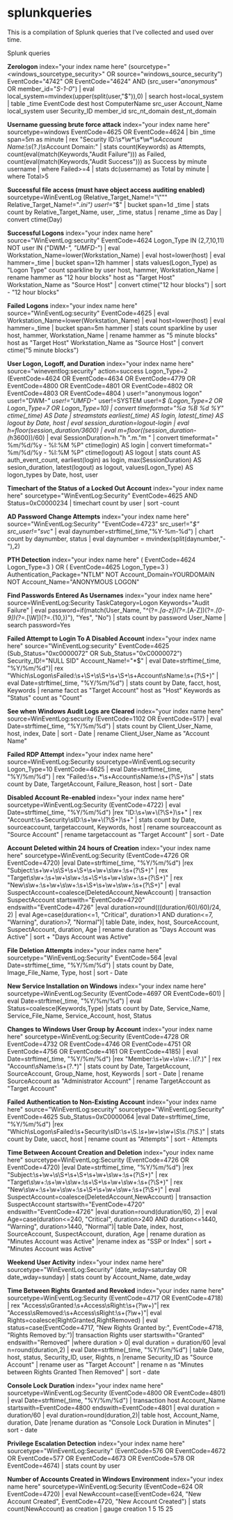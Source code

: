 # splunkqueries
This is a compilation of Splunk queries that I've collected and used over time.

Splunk queries

**Zerologon**
index="your index name here" (sourcetype="<windows_sourcetype_security>" OR source="windows_source_security") EventCode="4742" OR EventCode="4624" AND (src_user="*anonymous*" OR member_id="*S-1-0*")
| eval local_system=mvindex(upper(split(user,"$")),0)
| search host=local_system
| table _time EventCode dest host ComputerName src_user Account_Name local_system user Security_ID member_id src_nt_domain dest_nt_domain

**Username guessing brute force attack**
index="your index name here" sourcetype=windows EventCode=4625 OR EventCode=4624 
 | bin _time span=5m as minute 
 | rex "Security ID:\s*\w*\s*\w*\s*Account Name:\s*(?<username>.*)\s*Account Domain:" 
 | stats count(Keywords) as Attempts,
 count(eval(match(Keywords,"Audit Failure"))) as Failed,
 count(eval(match(Keywords,"Audit Success"))) as Success by minute username
 | where Failed>=4
 | stats dc(username) as Total by minute 
 | where Total>5
 
 **Successful file access (must have object access auditing enabled)**
 sourcetype=WinEventLog (Relative_Target_Name!="\\""" Relative_Target_Name!="*.ini") user!="*$" | bucket span=1d _time | stats count by Relative_Target_Name, user, _time, status | rename _time as Day | convert ctime(Day)
 
**Successful Logons**
index="your index name here" source="WinEventLog:security" EventCode=4624 Logon_Type IN (2,7,10,11) NOT user IN ("DWM-*", "UMFD-*")
| eval Workstation_Name=lower(Workstation_Name)
| eval host=lower(host)
| eval hammer=_time 
| bucket span=12h hammer 
| stats values(Logon_Type) as "Logon Type" count sparkline by user host, hammer, Workstation_Name
| rename hammer as "12 hour blocks" host as "Target Host" Workstation_Name as "Source Host"
| convert ctime("12 hour blocks")
| sort - "12 hour blocks"

**Failed Logons**
index="your index name here" source="WinEventLog:security" EventCode=4625
| eval Workstation_Name=lower(Workstation_Name)
| eval host=lower(host) 
| eval hammer=_time 
| bucket span=5m hammer 
| stats count sparkline by user host, hammer, Workstation_Name
| rename hammer as "5 minute blocks" host as "Target Host" Workstation_Name as "Source Host"
| convert ctime("5 minute blocks")

**User Logon, Logoff, and Duration**
index="your index name here" source="wineventlog:security" action=success Logon_Type=2 (EventCode=4624 OR EventCode=4634 OR EventCode=4779 OR EventCode=4800 OR EventCode=4801 OR EventCode=4802 OR EventCode=4803 OR EventCode=4804 ) user!="anonymous logon" user!="DWM-*" user!="UMFD-*" user!=SYSTEM user!=*$ (Logon_Type=2 OR Logon_Type=7 OR Logon_Type=10)
| convert timeformat="%a %B %d %Y" ctime(_time) AS Date 
| streamstats earliest(_time) AS login, latest(_time) AS logout by Date, host
| eval session_duration=logout-login 
| eval h=floor(session_duration/3600) 
| eval m=floor((session_duration-(h*3600))/60) 
| eval SessionDuration=h."h ".m."m " 
| convert timeformat=" %m/%d/%y - %I:%M %P" ctime(login) AS login 
| convert timeformat=" %m/%d/%y - %I:%M %P" ctime(logout) AS logout 
| stats count AS auth_event_count, earliest(login) as login, max(SessionDuration) AS sesion_duration, latest(logout) as logout, values(Logon_Type) AS logon_types by Date, host, user

**Timechart of the Status of a Locked Out Account**
index="your index name here" sourcetype="WinEventLog:Security" EventCode=4625 AND Status=0xC0000234 | timechart count by user | sort -count

**AD Password Change Attempts**
index="your index name here" source="WinEventLog:Security" "EventCode=4723" src_user!="*$" src_user!="_svc_*" | eval daynumber=strftime(_time,"%Y-%m-%d") | chart count by daynumber, status | eval daynumber = mvindex(split(daynumber,"-"),2)

**PTH Detection**
index="your index name here" ( EventCode=4624 Logon_Type=3 ) OR ( EventCode=4625 Logon_Type=3 ) Authentication_Package="NTLM" NOT Account_Domain=YOURDOMAIN NOT Account_Name="ANONYMOUS LOGON"

**Find Passwords Entered As Usernames**
index="your index name here" source=WinEventLog:Security TaskCategory=Logon Keywords="Audit Failure" | eval password=if(match(User_Name, "^(?=.*[a-z])(?=.*[A-Z])(?=.*[0-9])(?=.*[\W])(?=.{10,})"), "Yes", "No") | stats count by password User_Name | search password=Yes
 
 **Failed Attempt to Login To A Disabled Account**
index="your index name here" source="WinEventLog:security" EventCode=4625 (Sub_Status="0xc0000072" OR Sub_Status="0xC0000072") Security_ID!="NULL SID" Account_Name!="*$" | eval Date=strftime(_time, "%Y/%m/%d")| rex "Which\sLogon\sFailed:\s+\S+\s\S+\s+\S+\s+Account\sName:\s+(?<facct>\S+)" | eval Date=strftime(_time, "%Y/%m/%d") | stats count by Date, facct, host, Keywords | rename facct as "Target Account" host as "Host" Keywords as "Status" count as "Count"
 
**See when Windows Audit Logs are Cleared**
index="your index name here" source=WinEventLog:security (EventCode=1102 OR EventCode=517) | eval Date=strftime(_time, "%Y/%m/%d") | stats count by Client_User_Name, host, index, Date | sort - Date | rename Client_User_Name as "Account Name"

**Failed RDP Attempt**
index="your index name here" source=WinEventLog:Security sourcetype=WinEventLog:security Logon_Type=10 EventCode=4625 | eval Date=strftime(_time, "%Y/%m/%d") | rex "Failed:\s+.*\s+Account\sName:\s+(?<TargetAccount>\S+)\s" | stats count by Date, TargetAccount, Failure_Reason, host | sort - Date

**Disabled Account Re-enabled**
index="your index name here" sourcetype=WinEventLog:Security (EventCode=4722) | eval Date=strftime(_time, "%Y/%m/%d") |rex "ID:\s+\w+\\\(?<sourceaccount>\S+)\s+" | rex "Account:\s+Security\sID:\s+\w+\\\(?<targetaccount>\S+)\s+" | stats count by Date, sourceaccount, targetaccount, Keywords, host | rename sourceaccount as "Source Account" | rename targetaccount as "Target Account" | sort - Date

**Account Deleted within 24 hours of Creation**
index="your index name here" sourcetype=WinEventLog:Security (EventCode=4726 OR EventCode=4720) |eval Date=strftime(_time, "%Y/%m/%d") |rex "Subject:\s+\w+\s\S+\s+\S+\s+\w+\s\w+:\s+(?<SourceAccount>\S+)" | rex "Target\s\w+:\s+\w+\s\w+:\s+\S+\s+\w+\s\w+:\s+(?<DeletedAccount>\S+)" | rex "New\s\w+:\s+\w+\s\w+:\s+\S+\s+\w+\s\w+:\s+(?<NewAccount>\S+)" | eval SuspectAccount=coalesce(DeletedAccount,NewAccount) | transaction SuspectAccount startswith="EventCode=4720" endswith="EventCode=4726" |eval duration=round(((duration/60)/60)/24, 2) | eval Age=case(duration<=1, "Critical", duration>1 AND duration<=7, "Warning", duration>7, "Normal")| table Date, index, host, SourceAccount, SuspectAccount, duration, Age | rename duration as "Days Account was Active" | sort + "Days Account was Active"

**File Deletion Attempts**
index="your index name here" sourcetype="WinEventLog:Security" EventCode=564 |eval Date=strftime(_time, "%Y/%m/%d") | stats count by Date, Image_File_Name, Type, host | sort - Date

**New Service Installation on Windows**
index="your index name here" sourcetype=WinEventLog:Security (EventCode=4697 OR EventCode=601) | eval Date=strftime(_time, "%Y/%m/%d") | eval Status=coalesce(Keywords,Type) |stats count by Date, Service_Name, Service_File_Name, Service_Account, host, Status
 
 **Changes to Windows User Group by Account**
index="your index name here" sourcetype=WinEventLog:Security (EventCode=4728 OR EventCode=4732 OR EventCode=4746 OR EventCode=4751 OR EventCode=4756 OR EventCode=4161 OR EventCode=4185) | eval Date=strftime(_time, "%Y/%m/%d") |rex "Member:\s+\w+\s\w+:.*\\\(?<TargetAccount>.*)" | rex "Account\sName:\s+(?<SourceAccount>.*)" | stats count by Date, TargetAccount, SourceAccount, Group_Name, host, Keywords | sort - Date | rename SourceAccount as "Administrator Account" | rename TargetAccount as "Target Account"
 
**Failed Authentication to Non-Existing Account**
index="your index name here" source="WinEventLog:security" sourcetype="WinEventLog:Security" EventCode=4625 Sub_Status=0xC0000064 |eval Date=strftime(_time, "%Y/%m/%d") |rex "Which\sLogon\sFailed:\s+Security\sID:\s+\S.*\s+\w+\s\w+\S\s.(?<uacct>\S.*)" | stats count by Date, uacct, host | rename count as "Attempts" | sort - Attempts
  
**Time Between Account Creation and Deletion**
index="your index name here" sourcetype=WinEventLog:Security (EventCode=4726 OR EventCode=4720) |eval Date=strftime(_time, "%Y/%m/%d") |rex "Subject:\s+\w+\s\S+\s+\S+\s+\w+\s\w+:\s+(?<SourceAccount>\S+)" | rex "Target\s\w+:\s+\w+\s\w+:\s+\S+\s+\w+\s\w+:\s+(?<DeletedAccount>\S+)" | rex "New\s\w+:\s+\w+\s\w+:\s+\S+\s+\w+\s\w+:\s+(?<NewAccount>\S+)" | eval SuspectAccount=coalesce(DeletedAccount,NewAccount) | transaction SuspectAccount startswith="EventCode=4720" endswith="EventCode=4726" |eval duration=round(duration/60, 2) | eval Age=case(duration<=240, "Critical", duration>240 AND duration<=1440, "Warning", duration>1440, "Normal")| table Date, index, host, SourceAccount, SuspectAccount, duration, Age | rename duration as "Minutes Account was Active" |rename index as "SSP or Index" | sort + "Minutes Account was Active"

**Weekend User Activity**
index="your index name here" sourcetype="WinEventLog:Security" (date_wday=saturday OR date_wday=sunday) | stats count by Account_Name, date_wday

**Time Between Rights Granted and Revoked**
index="your index name here" sourcetype=WinEventLog:Security (EventCode=4717 OR EventCode=4718) | rex "Access\sGranted:\s+Access\sRight:\s+(?\w+)"| rex "Access\sRemoved:\s+Access\sRight:\s+(?\w+)"| eval Rights=coalesce(RightGranted,RightRemoved) | eval status=case(EventCode=4717, "New Rights Granted by:", EventCode=4718, "Rights Removed by:")| transaction Rights user startswith="Granted" endswith="Removed" |where duration > 0| eval duration = duration/60 |eval n=round(duration,2) | eval Date=strftime(_time, "%Y/%m/%d") | table Date, host, status, Security_ID, user, Rights, n |rename Security_ID as "Source Account" | rename user as "Target Account" | rename n as "Minutes between Rights Granted Then Removed" | sort - date

**Console Lock Duration**
index="your index name here" sourcetype=WinEventLog:Security (EventCode=4800 OR EventCode=4801) | eval Date=strftime(_time, "%Y/%m/%d") | transaction host Account_Name startswith=EventCode=4800 endswith=EventCode=4801 | eval duration = duration/60 | eval duration=round(duration,2)| table host, Account_Name, duration, Date |rename duration as "Console Lock Duration in Minutes" | sort - date

**Privilege Escalation Detection**
index="your index name here" sourcetype="WinEventLog:Security" (EventCode=576 OR EventCode=4672 OR EventCode=577 OR EventCode=4673 OR EventCode=578 OR EventCode=4674) | stats count by user

**Number of Accounts Created in Windows Environment**
index="your index name here" sourcetype=WinEventLog:Security (EventCode=624 OR EventCode=4720) | eval NewAccount=case(EventCode=624, "New Account Created", EventCode=4720, "New Account Created") | stats count(NewAccount) as creation | gauge creation 1 5 15 25
